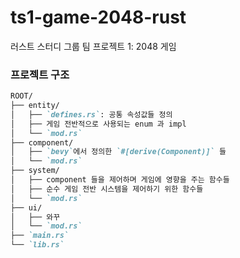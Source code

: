 # ts1-game-2048-rust
러스트 스터디 그룹 팀 프로젝트 1: 2048 게임

### 프로젝트 구조

```markdown
ROOT/
├── entity/
│   ├── `defines.rs`: 공통 속성값들 정의
│   ├── 게임 전반적으로 사용되는 enum 과 impl
│   └── `mod.rs`
├── component/
│   ├── `bevy`에서 정의한 `#[derive(Component)]` 들
│   └── `mod.rs`
├── system/
│   ├── component 들을 제어하며 게임에 영향을 주는 함수들
│   ├── 순수 게임 전반 시스템을 제어하기 위한 함수들
│   └── `mod.rs`
├── ui/
│   ├── 와꾸
│   └── `mod.rs`
├── `main.rs`
└── `lib.rs`
```

